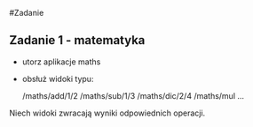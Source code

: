 #Zadanie

## Zadanie 1 - matematyka

* utorz aplikacje maths
* obsłuż widoki typu:

    /maths/add/1/2
    /maths/sub/1/3
    /maths/dic/2/4
    /maths/mul ...

Niech widoki zwracają wyniki odpowiednich operacji.
